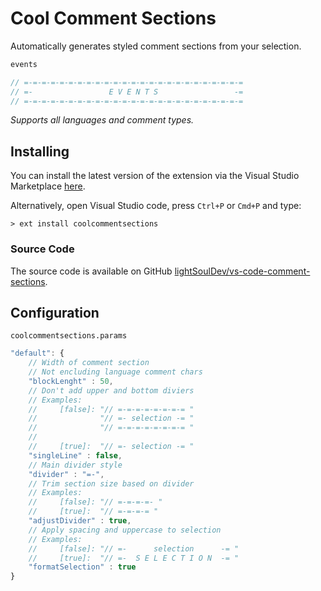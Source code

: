# Cool Comment Sections

Automatically generates styled comment sections from your selection.

```js
events

// =-=-=-=-=-=-=-=-=-=-=-=-=-=-=-=-=-=-=-=-=-=-=-=-=
// =-                 E V E N T S                 -=
// =-=-=-=-=-=-=-=-=-=-=-=-=-=-=-=-=-=-=-=-=-=-=-=-=

```

*Supports all languages and comment types.*

## Installing

You can install the latest version of the extension via the Visual Studio Marketplace [here](https://marketplace.visualstudio.com/items?itemName=LightSoulDev.coolcommentsections).

Alternatively, open Visual Studio code, press `Ctrl+P` or `Cmd+P` and type:

    > ext install coolcommentsections

### Source Code

The source code is available on GitHub [lightSoulDev/vs-code-comment-sections](https://github.com/lightSoulDev/vs-code-comment-sections).

## Configuration

`coolcommentsections.params`

```js
"default": {
    // Width of comment section
    // Not encluding language comment chars
    "blockLenght" : 50, 
    // Don't add upper and bottom diviers
    // Examples:
    //     [false]: "// =-=-=-=-=-=-=-= "
    //              "// =- selection -= "
    //              "// =-=-=-=-=-=-=-= "
    //
    //     [true]:  "// =- selection -= "
    "singleLine" : false,
    // Main divider style
    "divider" : "=-",
    // Trim section size based on divider
    // Examples:
    //     [false]: "// =-=-=-=- "
    //     [true]:  "// =-=-=-= "
    "adjustDivider" : true,
    // Apply spacing and uppercase to selection
    // Examples:
    //     [false]: "// =-      selection      -= "
    //     [true]:  "// =-  S E L E C T I O N  -= "
    "formatSelection" : true
}
```
